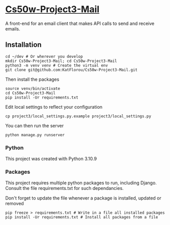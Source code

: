 # [Cs50w-Project3-Mail](https://cs50.harvard.edu/web/2020/projects/3/mail/)

A front-end for an email client that makes API calls to send and receive emails.

## Installation

    cd ~/dev # Or wherever you develop
    mkdir Cs50w-Project3-Mail; cd Cs50w-Project3-Mail
    python3 -m venv venv # Create the virtual env
    git clone git@github.com:KatFlorou/Cs50w-Project3-Mail.git 

Then install the packages

    source venv/bin/activate
    cd Cs50w-Project3-Mail
    pip install -Ur requirements.txt

Edit local settings to reflect your configuration

    cp project3/local_settings.py.example project3/local_settings.py

You can then run the server

    python manage.py runserver 

### Python

This project was created with Python 3.10.9

### Packages

This project requires multiple python packages to run, including Django. Consult the file requirements.txt for such dependancies.

Don't forget to update the file whenever a package is installed, updated or removed

    pip freeze > requirements.txt # Write in a file all installed packages
    pip install -Ur requirements.txt # Install all packages from a file

